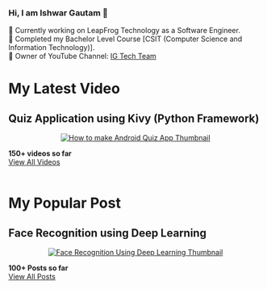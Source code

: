 ### Hi, I am Ishwar Gautam 👋<br>
🔭 Currently working on LeapFrog Technology as a Software Engineer.<br>
📖 Completed my Bachelor Level Course [CSIT (Computer Science and Information Technology)].<br>
📼 Owner of YouTube Channel: <a href="https://www.youtube.com/c/igtechteam">IG Tech Team</a><br>

<!--
![Github stats](https://github-readme-stats.vercel.app/api?username=ishwargautam&theme=highcontrast&show_icons=true&count_private=true)


<a href="https://app.daily.dev/ishwargautam"><img src="https://api.daily.dev/devcards/a810598a3bc84b5fb1cdcaacedc540d5.png?r=tsz" width="400" alt="Ishwar Gautam's Dev Card"/></a>

![Top Languages Card](https://github-readme-stats.vercel.app/api/top-langs/?username=ishwargautam)
<br>
This language <b>(jupyter notebook)</b> is nothing other than <b>Python Programming Language</b>. I spend most time in doing Python Programming Language. <br>
[Jupyter notebook takes extension 'ipynb' and python file takes extension 'py'; so it is making difference on these two]
-->
<h1>My Latest Video</h1>
<h2>Quiz Application using Kivy (Python Framework)</h2>
<a href="https://youtu.be/gFjmkPBVJK0" title="Quiz Application using Kivy">
  <p align="center">
    <img src="https://blogger.googleusercontent.com/img/b/R29vZ2xl/AVvXsEhTTlWmhaITmyydmzIamAQkoE2aI2GJzk4BL110YMg3iC2kWAmJ8bnbygwlmvkPtYu5RBbqV446pHrwuhWooSsHae6UTac5LnfptxNNh_Xi4I3Rf6nAXHuprcoTWTnlU6c3eybhFBd3isdpnmsi4YVi_815gHvdpEiCPIC2gtswLQjbqPz2TybvjDVaHw/s320/mimage.jpg" alt="How to make Android Quiz App Thumbnail"/>
  </p>
</a>
<b> 150+ videos so far </b><br>
<a href="https://www.youtube.com/c/IGTechTeam/videos">View All Videos </a>
<br><br>

<h1>My Popular Post</h1>
<h2>Face Recognition using Deep Learning</h2>
<a href="https://ishwargautam.blogspot.com/2021/07/face-recognition-system-using-deep.html" title="Face Recognition Using Deep Learning">
  <p align="center">
    <img src="https://1.bp.blogspot.com/-rqbYRYQfcDo/YVqvt82rs8I/AAAAAAAAB54/p6LNYmc7cK0DnClkflk7EpvUo5sqRxR5QCLcBGAsYHQ/s350/facce.png" alt="Face Recognition Using Deep Learning Thumbnail"/>
  </p>
</a>
<b> 100+ Posts so far </b><br>
<a href="https://ishwargautam.blogspot.com">View All Posts </a>
<br><br>




